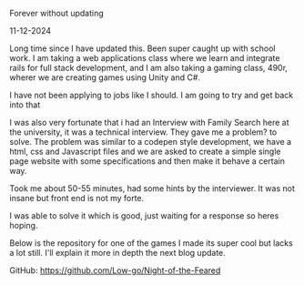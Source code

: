 Forever without updating

11-12-2024

Long time since I have updated this. Been super caught up with school work. I am taking a web applications class where we learn and integrate rails for full stack development, and I am also taking a gaming class, 490r, wherer we are creating games using Unity and C#. 

I have not been applying to jobs like I should. I am going to try and get back into that

I was also very fortunate that i had an Interview with Family Search here at the university, it was a technical interview. They gave me a problem? to solve. The problem was similar to a codepen style development, we have a html, css and Javascript files and we are asked to create a simple single page website with some specifications and then make it behave a certain way. 

Took me about 50-55 minutes, had some hints by the interviewer. It was not insane but front end is not my forte.

I was able to solve it which is good, just waiting for a response so heres hoping. 

Below is the repository for one of the games I made its super cool but lacks a lot still. I'll explain it more in depth the next blog update.

GitHub: https://github.com/Low-go/Night-of-the-Feared
